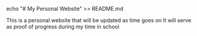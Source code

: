  echo "# My Personal Website" >> README.md

 
This is a personal website that will be updated as time goes on
It will serve as proof of progress during my time in school
